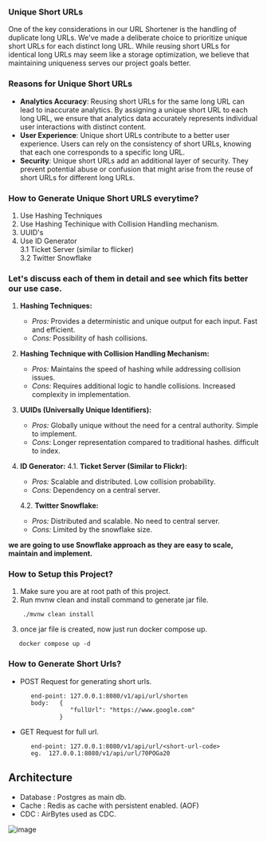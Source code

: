 ### **Unique Short URLs**
One of the key considerations in our URL Shortener is the handling of duplicate long URLs. We've made a deliberate choice to prioritize unique short URLs for each distinct long URL. While reusing short URLs for identical long URLs may seem like a storage optimization, we believe that maintaining uniqueness serves our project goals better.

### **Reasons for Unique Short URLs**  
- **Analytics Accuracy**: Reusing short URLs for the same long URL can lead to inaccurate analytics. By assigning a unique short URL to each long URL, we ensure that analytics data accurately represents individual user interactions with distinct content.  
- **User Experience**: Unique short URLs contribute to a better user experience. Users can rely on the consistency of short URLs, knowing that each one corresponds to a specific long URL.  
- **Security**: Unique short URLs add an additional layer of security. They prevent potential abuse or confusion that might arise from the reuse of short URLs for different long URLs.

### How to Generate Unique Short URLS everytime?
1. Use Hashing Techniques
2. Use Hashing Techinique with Collision Handling mechanism.
3. UUID's
4. Use ID Generator  
   3.1 Ticket Server (similar to flicker)  
   3.2 Twitter Snowflake

### Let's discuss each of them in detail and see which fits better our use case.   
1. **Hashing Techniques:**
   - *Pros:* Provides a deterministic and unique output for each input. Fast and efficient.
   - *Cons:* Possibility of hash collisions.

2. **Hashing Technique with Collision Handling Mechanism:**
   - *Pros:* Maintains the speed of hashing while addressing collision issues.
   - *Cons:* Requires additional logic to handle collisions. Increased complexity in implementation.

3. **UUIDs (Universally Unique Identifiers):**
   - *Pros:* Globally unique without the need for a central authority. Simple to implement.
   - *Cons:* Longer representation compared to traditional hashes. difficult to index.

4. **ID Generator:**
   4.1. **Ticket Server (Similar to Flickr):**
      - *Pros:* Scalable and distributed. Low collision probability.
      - *Cons:* Dependency on a central server.

   4.2. **Twitter Snowflake:**
      - *Pros:* Distributed and scalable. No need to central server.
      - *Cons:* Limited by the snowflake size.
  
  **we are going to use Snowflake approach as they are easy to scale, maintain and implement.**

### How to Setup this Project?
1. Make sure you are at root path of this project.
2. Run mvnw clean and install command to generate jar file.
```
    ./mvnw clean install
```
3. once jar file is created, now just run docker compose up.
```
   docker compose up -d
```

### How to Generate Short Urls?
- POST Request for generating short urls.
  
  ```
     end-point: 127.0.0.1:8080/v1/api/url/shorten
     body:   {
                "fullUrl": "https://www.google.com"
             }
  ```
- GET Request for full url.

   ```
      end-point: 127.0.0.1:8080/v1/api/url/<short-url-code>
      eg.  127.0.0.1:8080/v1/api/url/70POGa20
   ```
## Architecture

- Database : Postgres as main db.
- Cache : Redis as cache with persistent enabled. (AOF)
- CDC : AirBytes used as CDC.

![image](https://github.com/ranjitmahadik/url-shortener/assets/43403528/691620d7-195b-4ff7-962b-0a006c4506ea)
